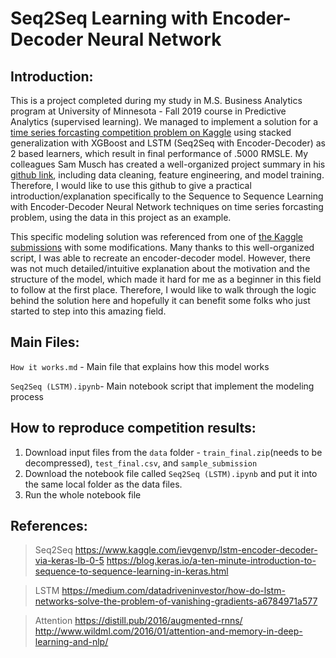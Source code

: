 # Seq2Seq Learning with Encoder-Decoder Neural Network


## Introduction:

This is a project completed during my study in M.S. Business Analytics program at University of Minnesota - Fall 2019 course in Predictive Analytics (supervised learning). We managed to implement a solution for a [time series forcasting competition problem on Kaggle](https://www.kaggle.com/c/recruit-restaurant-visitor-forecasting) using stacked generalization with XGBoost and LSTM (Seq2Seq with Encoder-Decoder) as 2 based learners, which result in final performance of .5000 RMSLE. My colleagues Sam Musch has created a well-organized project summary in his [github link](https://github.umn.edu/MUSCH038/Predictive-Project---Time-Series), including data cleaning, feature engineering, and model training. Therefore, I would like to use this github to give a practical introduction/explanation specifically to the Sequence to Sequence Learning with Encoder-Decoder Neural Network techniques on time series forcasting problem, using the data in this project as an example. 

This specific modeling solution was referenced from one of [the Kaggle submissions](https://www.kaggle.com/ievgenvp/lstm-encoder-decoder-via-keras-lb-0-5/output#L505) with some modifications. Many thanks to this well-organized script, I was able to recreate an encoder-decoder model. However, there was not much detailed/intuitive explanation about the motivation and the structure of the model, which made it hard for me as a beginner in this field to follow at the first place. Therefore, I would like to walk through the logic behind the solution here and hopefully it can benefit some folks who just started to step into this amazing field.


## Main Files:

`How it works.md` - Main file that explains how this model works

`Seq2Seq (LSTM).ipynb`- Main notebook script that implement the modeling process

## How to reproduce competition results:
1. Download input files from the `data` folder - `train_final.zip`(needs to be decompressed), `test_final.csv`, and `sample_submission`
2. Download the notebook file called `Seq2Seq (LSTM).ipynb` and put it into the same local folder as the data files.
3. Run the whole notebook file

## References:
>Seq2Seq
>https://www.kaggle.com/ievgenvp/lstm-encoder-decoder-via-keras-lb-0-5
>https://blog.keras.io/a-ten-minute-introduction-to-sequence-to-sequence-learning-in-keras.html

>LSTM
>https://medium.com/datadriveninvestor/how-do-lstm-networks-solve-the-problem-of-vanishing-gradients-a6784971a577

>Attention
>https://distill.pub/2016/augmented-rnns/
>http://www.wildml.com/2016/01/attention-and-memory-in-deep-learning-and-nlp/

